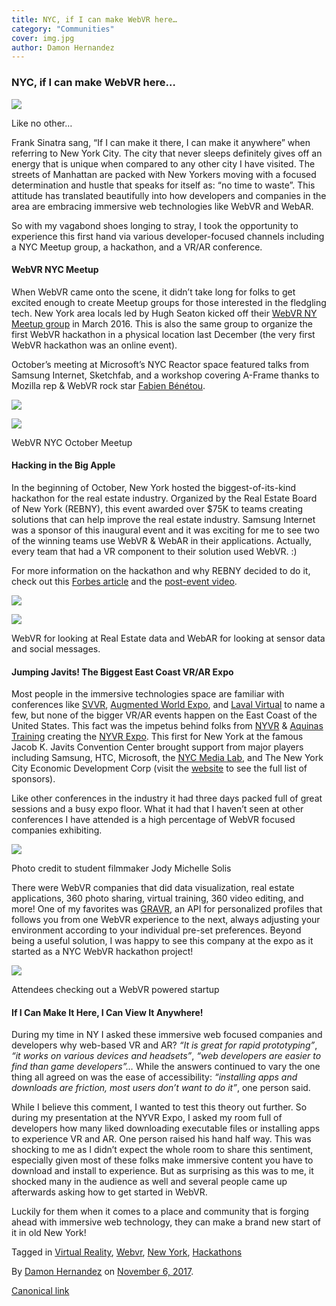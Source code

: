 ```yaml
---
title: NYC, if I can make WebVR here…
category: "Communities"
cover: img.jpg
author: Damon Hernandez
---
```

### NYC, if I can make WebVR here…

![](https://cdn-images-1.medium.com/max/800/1*d85y0p18Y3PGBAE364upXQ.jpeg)

Like no other…

Frank Sinatra sang, “If I can make it there, I can make it anywhere” when referring to New York City. The city that never sleeps definitely gives off an energy that is unique when compared to any other city I have visited. The streets of Manhattan are packed with New Yorkers moving with a focused determination and hustle that speaks for itself as: “no time to waste”. This attitude has translated beautifully into how developers and companies in the area are embracing immersive web technologies like WebVR and WebAR.

So with my vagabond shoes longing to stray, I took the opportunity to experience this first hand via various developer-focused channels including a NYC Meetup group, a hackathon, and a VR/AR conference.

#### **WebVR NYC Meetup**

When WebVR came onto the scene, it didn’t take long for folks to get excited enough to create Meetup groups for those interested in the fledgling tech. New York area locals led by Hugh Seaton kicked off their [WebVR NY Meetup group](https://www.meetup.com/WebVR-New-York/) in March 2016. This is also the same group to organize the first WebVR hackathon in a physical location last December (the very first WebVR hackathon was an online event).

October’s meeting at Microsoft’s NYC Reactor space featured talks from Samsung Internet, Sketchfab, and a workshop covering A-Frame thanks to Mozilla rep & WebVR rock star [Fabien Bénétou](https://medium.com/@utopiah).

![](https://cdn-images-1.medium.com/max/600/1*1wn17DnFAWZd4368HX2WDQ.jpeg)

![](https://cdn-images-1.medium.com/max/600/1*VKX3MRcWWtRQEKv2TnsYkg.jpeg)

WebVR NYC October Meetup

#### **Hacking in the Big Apple**

In the beginning of October, New York hosted the biggest-of-its-kind hackathon for the real estate industry. Organized by the Real Estate Board of New York (REBNY), this event awarded over $75K to teams creating solutions that can help improve the real estate industry. Samsung Internet was a sponsor of this inaugural event and it was exciting for me to see two of the winning teams use WebVR & WebAR in their applications. Actually, every team that had a VR component to their solution used WebVR. :)

For more information on the hackathon and why REBNY decided to do it, check out this [Forbes article](https://www.forbes.com/sites/omribarzilay/2017/10/04/the-real-estate-board-of-new-york-launches-the-biggest-real-estate-hackathon-to-date/#76ec523f3e58) and the [post-event video](https://www.youtube.com/watch?v=PLJbq8hxc-Q).

![](https://cdn-images-1.medium.com/max/600/1*Dgli7WwVu-3he975B9Y_BA.jpeg)

![](https://cdn-images-1.medium.com/max/600/1*_BrQEDasqL7f_Buc3lO9fA.jpeg)

WebVR for looking at Real Estate data and WebAR for looking at sensor data and social messages.

#### **Jumping Javits! The Biggest East Coast VR/AR Expo**

Most people in the immersive technologies space are familiar with conferences like [SVVR](http://vrexpo.com/), [Augmented World Expo](http://augmentedworldexpo.com/), and [Laval Virtual](https://www.laval-virtual.org/en/) to name a few, but none of the bigger VR/AR events happen on the East Coast of the United States. This fact was the impetus behind folks from [NYVR](https://www.meetup.com/NYVR-Virtual-Reality-NYC/) & [Aquinas Training](https://aquinas.io/) creating the [NYVR Expo](http://www.nyvrexpo.com/). This first for New York at the famous Jacob K. Javits Convention Center brought support from major players including Samsung, HTC, Microsoft, the [NYC Media Lab](http://www.nycmedialab.org), and The New York City Economic Development Corp (visit the [website](http://www.nyvrexpo.com/) to see the full list of sponsors).

Like other conferences in the industry it had three days packed full of great sessions and a busy expo floor. What it had that I haven’t seen at other conferences I have attended is a high percentage of WebVR focused companies exhibiting.

![](https://cdn-images-1.medium.com/max/800/1*logOdwVloT35UnYHxH37JA.jpeg)

Photo credit to student filmmaker Jody Michelle Solis

There were WebVR companies that did data visualization, real estate applications, 360 photo sharing, virtual training, 360 video editing, and more! One of my favorites was [GRAVR,](http://www.gravr.io/) an API for personalized profiles that follows you from one WebVR experience to the next, always adjusting your environment according to your individual pre-set preferences. Beyond being a useful solution, I was happy to see this company at the expo as it started as a NYC WebVR hackathon project!

![](https://cdn-images-1.medium.com/max/800/1*A7w5ydL0tP9WonHhdT0yDw.jpeg)

Attendees checking out a WebVR powered startup

#### **If I Can Make It Here, I Can View It Anywhere!**

During my time in NY I asked these immersive web focused companies and developers why web-based VR and AR? _“It is great for rapid prototyping”_, _“it works on various devices and headsets”_, _“web developers are easier to find than game developers”…_ While the answers continued to vary the one thing all agreed on was the ease of accessibility: _“installing apps and downloads are friction, most users don’t want to do it”_, one person said.

While I believe this comment, I wanted to test this theory out further. So during my presentation at the NYVR Expo, I asked my room full of developers how many liked downloading executable files or installing apps to experience VR and AR. One person raised his hand half way. This was shocking to me as I didn’t expect the whole room to share this sentiment, especially given most of these folks make immersive content you have to download and install to experience. But as surprising as this was to me, it shocked many in the audience as well and several people came up afterwards asking how to get started in WebVR.

Luckily for them when it comes to a place and community that is forging ahead with immersive web technology, they can make a brand new start of it in old New York!

Tagged in [Virtual Reality](https://medium.com/tag/virtual-reality), [Webvr](https://medium.com/tag/webvr), [New York](https://medium.com/tag/new-york), [Hackathons](https://medium.com/tag/hackathons)

By [Damon Hernandez](https://medium.com/@MetaverseOne) on [November 6, 2017](https://medium.com/p/d2ec4d168d8d).

[Canonical link](https://medium.com/@MetaverseOne/nyc-if-i-can-make-webvr-here-d2ec4d168d8d)
